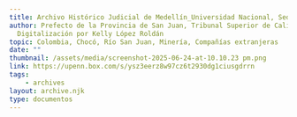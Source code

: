 ```yaml
---
title: Archivo Histórico Judicial de Medellín_Universidad Nacional, Sede Medellín
author: Prefecto de la Provincia de San Juan, Tribunal Superior de Cali,
  Digitalización por Kelly López Roldán
topic: Colombia, Chocó, Río San Juan, Minería, Compañías extranjeras
date: ""
thumbnail: /assets/media/screenshot-2025-06-24-at-10.10.23 pm.png
link: https://upenn.box.com/s/ysz3eerz8w97cz6t2930dg1ciusgdrrn
tags:
    - archives
layout: archive.njk
type: documentos
---
```

